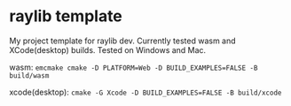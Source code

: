 # raylib template

My project template for raylib dev.
Currently tested wasm and XCode(desktop) builds.
Tested on Windows and Mac.

wasm: ```emcmake cmake -D PLATFORM=Web -D BUILD_EXAMPLES=FALSE -B build/wasm```

xcode(desktop): ```cmake -G Xcode -D BUILD_EXAMPLES=FALSE -B build/xcode```
